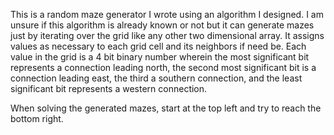 This is a random maze generator I wrote using an algorithm I designed. I am unsure if this algorithm
is already known or not but it can generate mazes just by iterating over the grid like any other two
dimensional array. It assigns values as necessary to each grid cell and its neighbors if need be.
Each value in the grid is a 4 bit binary number wherein the most significant bit represents a connection
leading north, the second most significant bit is a connection leading east, the third a southern connection,
and the least significant bit represents a western connection.

When solving the generated mazes, start at the top left and try to reach the bottom right.
